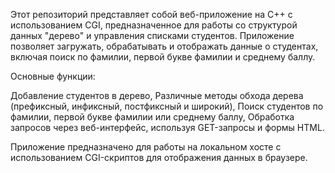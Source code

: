 Этот репозиторий представляет собой веб-приложение на C++ с использованием CGI, предназначенное для работы со структурой данных "дерево" и управления списками студентов. Приложение позволяет загружать, обрабатывать и отображать данные о студентах, включая поиск по фамилии, первой букве фамилии и среднему баллу.

Основные функции:

Добавление студентов в дерево,
Различные методы обхода дерева (префиксный, инфиксный, постфиксный и широкий),
Поиск студентов по фамилии, первой букве фамилии или среднему баллу,
Обработка запросов через веб-интерфейс, используя GET-запросы и формы HTML.

Приложение предназначено для работы на локальном хосте с использованием CGI-скриптов для отображения данных в браузере.
